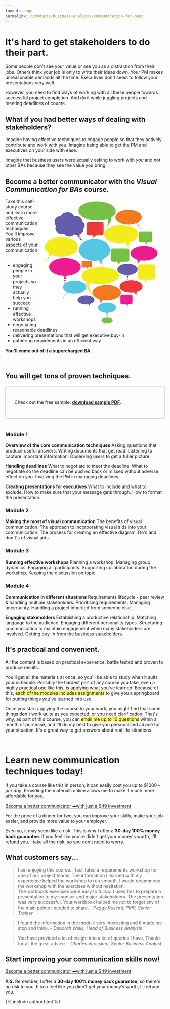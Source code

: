 ```yaml
---
layout: page
permalink: /products/business-analysis/communication-for-bas/
---
```

# It's hard to get stakeholders to do their part.

Some people don't see your value or see you as a distraction from their jobs. Others think your job is only to write their ideas down. Your PM makes unreasonable demands all the time. Executives don't seem to follow your presentations very well.

However, you need to find ways of working with all these people towards successful project completion. And do it while juggling projects and meeting deadlines of course. 

## What if you had better ways of dealing with stakeholders?

Imagine having effective techniques to engage people so that they actively contribute and work with you. Imagine being able to get the PM and executives on your side with ease. 

Imagine that business users were actually asking to work with _you_ and not other BAs because they see the value you bring. 

## Become a better communicator with the _Visual Communication for BAs_ course.

<img src="/img/comms-course-image.jpg" style="float: right; border: 0"/>

Take this self-study course and learn more effective communication techniques. You'll improve various aspects of your communication:

<ul class = "check">
<li>engaging people in your projects so they actually help you succeed</li>
<li>running effective workshops</li>
<li>negotiating reasonable deadlines</li>
<li>delivering presentations that will get executive buy-in</li>
<li>gathering requirements in an efficient way</li>
</ul>


**You'll come out of it a supercharged BA.**

<br/>

## You will get tons of proven techniques.

<div style="padding: 2em; border: 1px solid #c0c0c0; border-radius: 3px">

Check out the free sample: <strong><a href="/files/products/communication-course-sample.pdf">download sample PDF</a></strong>.

</div>
<br/>

### Module 1

**Overview of the core communication techniques**
Asking questions that produce useful answers. Writing documents that get read. Listening to capture important information. Observing users to get a fuller picture. 

**Handling deadlines**
What to negotiate to meet the deadline. What to negotiate so the deadline can be pushed back or missed without adverse effect on you. Involving the PM in managing deadlines. 

**Creating presentations for executives**
What to include and what to exclude. How to make sure that your message gets through. How to format the presentation.

### Module 2

**Making the most of visual communication**
The benefits of visual communication. The approach to incorporating visual aids into your communication. The process for creating an effective diagram. Do's and don't's of visual aids. 

### Module 3

**Running effective workshops**
Planning a workshop. Managing group dynamics. Engaging all participants. Supporting collaboration during the workshop. Keeping the discussion on topic.

### Module 4

**Communication in different situations**
Requirements lifecycle - peer review & handling multiple stakeholders. Prioritising requirements. Managing uncertainty. Handling a project inherited from someone else. 

**Engaging stakeholders**
Establishing a productive relationship. Matching language to the audience. Engaging different personality types. Structuring communication to maintain engagement when many stakeholders are involved. Getting buy-in from the business stakeholders.

## It's practical and convenient.

All the content is based on practical experience, battle tested and proven to produce results. 

You'll get all the materials at once, so you'll be able to study when it suits _your_ schedule. Possibly the hardest part of any course you take, even a highly practical one like this, is applying what you've learned. Because of this, <span style = "background-color: #fff77c">each of the modules includes assignments</span> to give you a springboard for putting things you've learned into use.

Once you start applying the course to your work, you might find that some things don't work quite as you expected, or you need clarification. That's why, as part of this course, you can <span style = "background-color: #fff77c">email me up to 10 questions</span> within a month of purchase, and I'll do my best to give you personalised advice for your situation. It's a great way to get answers about real life situations. 

<br/>

# Learn new communication techniques today!

If you take a course like this in person, it can easily cost you up to $1000 - _per day_. Providing the materials online allows me to make it much more affordable for you. 

<a href = "https://getdpd.com/v2/cart/add/5365/57973/59037" class = "orange-button" style = "width: 90%; margin-left: auto; margin-right: auto"><span class = "main-text">Become a better communicator ➡</span><span class = "extra-text">with just a $49 investment</span></a>

For the price of a dinner for two, you can improve your skills, make your job easier, and provide more value to your employer. 

Even so, it may seem like a risk. This is why I offer a **30-day 100% money back guarantee**. If you feel like you're didn't get your money's worth, I'll refund you. I take all the risk, so you don't need to worry.

## What customers say...

> I am enjoying this course.  I facilitated a requirements workshop for one of our project teams. The information I learned with my experience helped the workshop to run smooth. I would recommend the workshop with the exercises without hesitation.<br/>
> The workbook exercises were easy to follow. I used this to prepare a presentation to my sponsor and major stakeholders. The presentation was very successful. Your workbook helped me not to forget any of the main points I needed to share. - _Peggy Ruscitti, PMP, Senior Trainer_

> I found the information in the module very interesting and it made me stop and think. - _Deborah Wells, Head of Business Analysis_

> You have provided a lot of insight into a lot of queries I have. Thanks for all the great advice. - _Charles Verissimo, Senior Business Analyst_

## Start improving your communication skills now!

<a href = "https://getdpd.com/v2/cart/add/5365/57973/59037" class = "orange-button" style = "width: 90%; margin-left: auto; margin-right: auto"><span class = "main-text">Become a better communicator ➡</span><span class = "extra-text">with just a $49 investment</span></a>

**P.S.** Remember, I offer a **30-day 100% money back guarantee**, so there's no risk to you. If you feel like you didn't get your money’s worth, I’ll refund you. 

{% include author.html %}